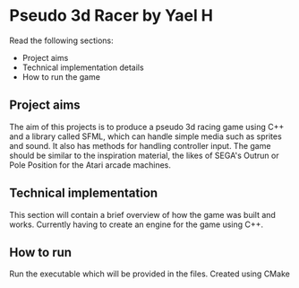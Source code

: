 Pseudo 3d Racer by Yael H
============================
Read the following sections:
- Project aims
- Technical implementation details
- How to run the game


Project aims
-------------
The aim of this projects is to produce a pseudo 3d racing game using C++ and a library called SFML, 
which can handle simple media such as sprites and sound.  It also has methods for handling controller input.
The game should be similar to the inspiration material, the likes of SEGA's Outrun or Pole Position for the Atari arcade 
machines.

Technical implementation
------------------------
This section will contain a brief overview of how the game was built and works.
Currently having to create an engine for the game using C++.


How to run
----------
Run the executable which will be provided in the files.  Created using CMake